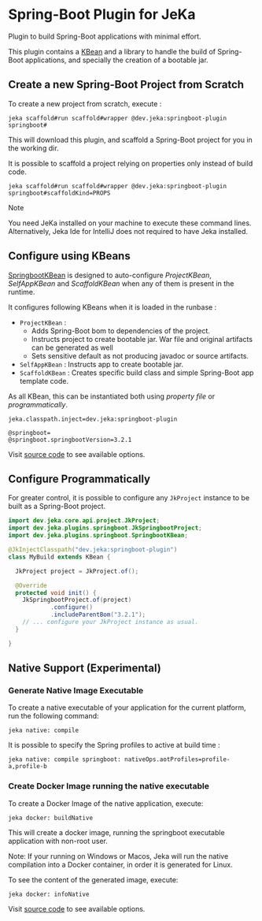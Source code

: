 # Spring-Boot Plugin for JeKa

Plugin to build Spring-Boot applications with minimal effort. <br/>

This plugin contains a [KBean](src/dev/jeka/plugins/springboot/SpringbootKBean.java) and a library to handle the build of Spring-Boot applications, and specially 
the creation of a bootable jar.

## Create a new Spring-Boot Project from Scratch

To create a new project from scratch, execute :

```shell
jeka scaffold#run scaffold#wrapper @dev.jeka:springboot-plugin springboot#
``` 
This will download this plugin, and scaffold a Spring-Boot project for you in the working dir.

It is possible to scaffold a project relying on properties only instead of build code.
```shell
jeka scaffold#run scaffold#wrapper @dev.jeka:springboot-plugin springboot#scaffoldKind=PROPS
``` 

> [!NOTE]
> You need JeKa installed on your machine to execute these command lines.
  Alternatively, Jeka Ide for IntelliJ does not required to have Jeka installed.


## Configure using KBeans 

[SpringbootKBean](src/dev/jeka/plugins/springboot/SpringbootKBean.java) is designed to auto-configure
*ProjectKBean*, *SelfAppKBean* and *ScaffoldKBean* when any of them is present in the runtime.

It configures following KBeans when it is loaded in the runbase :
- `ProjectKBean` : 
  - Adds Spring-Boot bom to dependencies of the project.
  - Instructs project to create bootable jar. War file and original artifacts can be generated as well
  - Sets sensitive default as not producing javadoc or source artifacts.
- `SelfAppKBean` : Instructs app to create bootable jar.
- `ScaffoldKBean` : Creates specific build class and simple Spring-Boot app template code.

As all KBean, this can be instantiated both using *property file* or *programmatically*.

```properties
jeka.classpath.inject=dev.jeka:springboot-plugin

@springboot=
@springboot.springbootVersion=3.2.1
```
Visit [source code](src/dev/jeka/plugins/springboot/SpringbootKBean.java) to see available options.

## Configure Programmatically

For greater control, it is possible to configure any `JkProject` instance to be built as a Spring-Boot project.

```java
import dev.jeka.core.api.project.JkProject;
import dev.jeka.plugins.springboot.JkSpringbootProject;
import dev.jeka.plugins.springboot.SpringbootKBean;

@JkInjectClasspath("dev.jeka:springboot-plugin")
class MyBuild extends KBean {

  JkProject project = JkProject.of();

  @Override
  protected void init() {
    JkSpringbootProject.of(project)
            .configure()
            .includeParentBom("3.2.1");
    // ... configure your JkProject instance as usual.
  }

}
```

## Native Support (Experimental)

### Generate Native Image Executable

To create a native executable of your application for the current platform, run the following command:

```shell
jeka native: compile
```

It is possible to specify the Spring profiles to active at build time :

```shell
jeka native: compile springboot: nativeOps.aotProfiles=profile-a,profile-b
```

### Create Docker Image running the native executable

To create a Docker Image of the native application, execute:

```shell
jeka docker: buildNative
```
This will create a docker image, running the springboot executable application with non-root user.

Note:
If your running on Windows or Macos, Jeka will run the native compilation into a Docker container, in order it is generated 
for Linux.

To see the content of the generated image, execute:

```shell
jeka docker: infoNative
```

Visit [source code](src/dev/jeka/plugins/springboot/JkSpringbootProject) to see available options.




